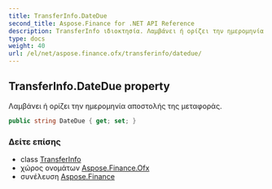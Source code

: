 ```yaml
---
title: TransferInfo.DateDue
second_title: Aspose.Finance for .NET API Reference
description: TransferInfo ιδιοκτησία. Λαμβάνει ή ορίζει την ημερομηνία αποστολής της μεταφοράς.
type: docs
weight: 40
url: /el/net/aspose.finance.ofx/transferinfo/datedue/
---
```

## TransferInfo.DateDue property

Λαμβάνει ή ορίζει την ημερομηνία αποστολής της μεταφοράς.

```csharp
public string DateDue { get; set; }
```

### Δείτε επίσης

* class [TransferInfo](../)
* χώρος ονομάτων [Aspose.Finance.Ofx](../../transferinfo/)
* συνέλευση [Aspose.Finance](../../../)


